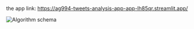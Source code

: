 the app link: https://ag994-tweets-analysis-app-app-lh85qr.streamlit.app/

![Algorithm schema](./images/schema.jpg)
